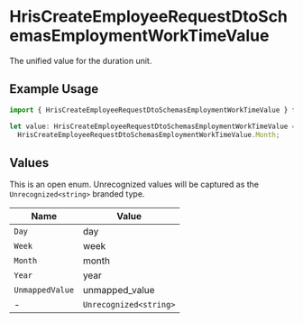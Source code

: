 # HrisCreateEmployeeRequestDtoSchemasEmploymentWorkTimeValue

The unified value for the duration unit.

## Example Usage

```typescript
import { HrisCreateEmployeeRequestDtoSchemasEmploymentWorkTimeValue } from "@stackone/stackone-client-ts/sdk/models/shared";

let value: HrisCreateEmployeeRequestDtoSchemasEmploymentWorkTimeValue =
  HrisCreateEmployeeRequestDtoSchemasEmploymentWorkTimeValue.Month;
```

## Values

This is an open enum. Unrecognized values will be captured as the `Unrecognized<string>` branded type.

| Name                   | Value                  |
| ---------------------- | ---------------------- |
| `Day`                  | day                    |
| `Week`                 | week                   |
| `Month`                | month                  |
| `Year`                 | year                   |
| `UnmappedValue`        | unmapped_value         |
| -                      | `Unrecognized<string>` |